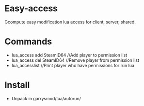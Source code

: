 # Easy-access
Gcompute easy modification lua access for client, server, shared.

# Commands

* lua_access add SteamID64  //Add player to permission list
* lua_access del SteamID64  //Remove player from permission list
* lua_accesslist //Print player who have permissions for run lua
  
# Install

* Unpack in garrysmod/lua/autorun/

